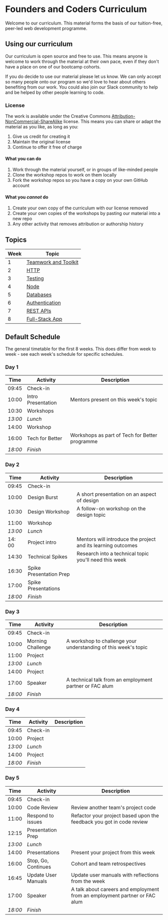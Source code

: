# Founders and Coders Curriculum

Welcome to our curriculum. This material forms the basis of our tuition-free, peer-led web development programme.

## Using our curriculum

Our curriculum is open source and free to use. This means anyone is welcome to work through the material at their own pace, even if they don't have a place on one of our bootcamp cohorts.

If you do decide to use our material please let us know. We can only accept so many people onto our program so we'd love to hear about others benefiting from our work. You could also join our Slack community to help and be helped by other people learning to code.

### License

The work is available under the Creative Commons [Attribution-NonCommercial-ShareAlike](https://creativecommons.org/licenses/by-nc-sa/4.0/) license. This means you can share or adapt the material as you like, as long as you:

1. Give us credit for creating it
1. Maintain the original license
1. Continue to offer it free of charge

#### What you can do

1. Work through the material yourself, or in groups of like-minded people
1. Clone the workshop repos to work on them locally
1. Fork the workshop repos so you have a copy on your own GitHub account

#### What you _cannot_ do

1. Create your own copy of the curriculum with our license removed
1. Create your own copies of the workshops by pasting our material into a new repo
1. Any other activity that removes attribution or authorship history

## Topics

| Week | Topic                                        |
| ---- | -------------------------------------------- |
| 1    | [Teamwork and Toolkit](./week-1/schedule.md) |
| 2    | [HTTP](./week-2/schedule.md)                 |
| 3    | [Testing](./week-3/schedule.md)              |
| 4    | [Node](./week-4/schedule.md)                 |
| 5    | [Databases](./week-5/schedule.md)            |
| 6    | [Authentication](./week-6/schedule.md)       |
| 7    | [REST APIs](./week-7/schedule.md)            |
| 8    | [Full-Stack App](./week-8/schedule.md)       |

## Default Schedule

The general timetable for the first 8 weeks. This does differ from week to week - see each week's schedule for specific schedules.

### Day 1

| Time    | Activity           | Description                                    |
| ------- | ------------------ | ---------------------------------------------- |
| 09:45   | Check-in           |                                                |
| 10:00   | Intro Presentation | Mentors present on this week's topic           |
| 10:30   | Workshops          |                                                |
| _13:00_ | _Lunch_            |                                                |
| 14:00   | Workshop           |                                                |
| 16:00   | Tech for Better    | Workshops as part of Tech for Better programme |
| _18:00_ | _Finish_           |                                                |

### Day 2

| Time    | Activity                | Description                                                  |
| ------- | ----------------------- | ------------------------------------------------------------ |
| 09:45   | Check-in                |                                                              |
| 10:00   | Design Burst            | A short presentation on an aspect of design                  |
| 10:30   | Design Workshop         | A follow-on workshop on the design topic                     |
| 11:00   | Workshop                |                                                              |
| _13:00_ | _Lunch_                 |                                                              |
| 14: 00  | Project intro           | Mentors will introduce the project and its learning outcomes |
| 14:30   | Technical Spikes        | Research into a technical topic you'll need this week        |
| 16:30   | Spike Presentation Prep |                                                              |
| 17:00   | Spike Presentations     |                                                              |
| _18:00_ | _Finish_                |                                                              |

### Day 3

| Time    | Activity          | Description                                                     |
| ------- | ----------------- | --------------------------------------------------------------- |
| 09:45   | Check-in          |                                                                 |
| 10:00   | Morning Challenge | A workshop to challenge your understanding of this week's topic |
| 11:00   | Project           |                                                                 |
| _13:00_ | _Lunch_           |                                                                 |
| 14:00   | Project           |                                                                 |
| 17:00   | Speaker           | A technical talk from an employment partner or FAC alum         |
| _18:00_ | _Finish_          |                                                                 |

### Day 4

| Time    | Activity | Description |
| ------- | -------- | ----------- |
| 09:45   | Check-in |             |
| 10:00   | Project  |             |
| _13:00_ | _Lunch_  |             |
| 14:00   | Project  |             |
| _18:00_ | _Finish_ |             |

### Day 5

| Time    | Activity            | Description                                                                |
| ------- | ------------------- | -------------------------------------------------------------------------- |
| 09:45   | Check-in            |                                                                            |
| 10:00   | Code Review         | Review another team's project code                                         |
| 11:00   | Respond to issues   | Refactor your project based upon the feedback you got in code review       |
| 12:15   | Presentation Prep   |                                                                            |
| _13:00_ | _Lunch_             |                                                                            |
| 14:00   | Presentations       | Present your project from this week                                        |
| 16:00   | Stop, Go, Continues | Cohort and team retrospectives                                             |
| 16:45   | Update User Manuals | Update user manuals with reflections from the week                         |
| 17:00   | Speaker             | A talk about careers and employment from an employment partner or FAC alum |
| _18:00_ | _Finish_            |                                                                            |
